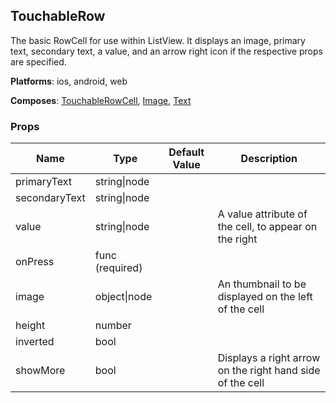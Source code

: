 ## TouchableRow 
 
The basic RowCell for use within ListView. It displays
an image, primary text, secondary text, a value,
and an arrow right icon if the respective props are
specified.

__Platforms__:  ios, android, web
 
 __Composes__: [TouchableRowCell](TouchableRowCell.md), [Image](Image.md), [Text](Text.md) 


### Props
Name | Type | Default Value | Description
--- | --- | --- | --- 
primaryText | string&#124;node |   | 
secondaryText | string&#124;node |   | 
value | string&#124;node |   | A value attribute of the cell, to appear on the right
onPress | func  (required) |   | 
image | object&#124;node |   | An thumbnail to be displayed on the left of the cell
height | number  |   | 
inverted | bool  |   | 
showMore | bool  |   | Displays a right arrow on the right hand side of the cell
 
